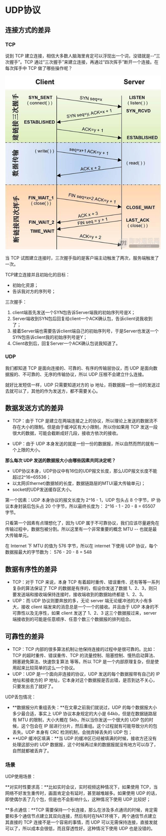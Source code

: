 # UDP协议

## 连接方式的差异

### TCP

说到 TCP 建立连接，相信大多数人脑海里肯定可以浮现出一个词，没错就是--“三次握手”。TCP 通过“三次握手”来建立连接，再通过“四次挥手”断开一个连接。在每次挥手中 TCP 做了哪些操作呢？

![](../images/网络/三次握手四次挥手.jpg)

当 TCP 试图建立连接时，三次握手指的是客户端主动触发了两次，服务端触发了一次。

TCP建立连接并且初始化的目标：

- 初始化资源；
- 告诉我对方的序列号；

三次握手：

1. client端首先发送一个SYN包告诉Server端我的初始序列号是X；
2. Server端收到SYN包后回复给client一个ACK确认包，告诉client说我收到了；
3. 接着Server端也需要告诉client端自己的初始序列号，于是Server也发送一个SYN包告诉client我的初始序列号是Y；
4. Client收到后，回复Server一个ACK确认包说我知道了。

### UDP

我们都知道 TCP 是面向连接的、可靠的、有序的传输层协议，而 UDP 是面向数据报的、不可靠的、无序的传输协议，所以 UDP 压根不会建立什么连接。

 就好比发短信一样，UDP 只需要知道对方的 ip 地址，将数据报一份一份的发送过去就可以了，其他的作为发送方，都不需要关心。

## 数据发送方式的差异

- TCP：由于 TCP 是建立在两端连接之上的协议，所以理论上发送的数据流不存在大小的限制。但是由于缓冲区有大小限制，所以你如果用 TCP 发送一段很大的数据，可能会截断成好几段，接收方依次的接收。

- UDP：由于 UDP 本身发送的就是一份一份的数据报，所以自然而然的就有一个上限的大小。

**那么每次 UDP 发送的数据报大小由哪些因素共同决定呢？**

- UDP协议本身，UDP协议中有16位的UDP报文长度，那么UDP报文长度不能超过2^16=65536；
- 以太网(Ethernet)数据帧的长度，数据链路层的MTU(最大传输单元)；
- socket的UDP发送缓存区大小。

第一个因素：UDP 本身协议的报文长度为 2^16 - 1，UDP 包头占 8 个字节，IP 协议本身封装后包头占 20 个字节，所以最终长度为： 2^16 - 1 - 20 - 8 = 65507 字节。

 只看第一个因素有点理想化了，因为 UDP 属于不可靠协议，我们应该尽量避免在传输过程中，数据包被分割。所以这里有一个非常重要的概念 MTU -- 也就是最大传输单元。

 在 Internet 下 MTU 的值为 576 字节，所以在 internet 下使用 UDP 协议，每个数据报最大的字节数为： 576 - 20 - 8 = 548

## 数据有序性的差异

- TCP：对于 TCP 来说，本身 TCP 有着超时重传、错误重传、还有等等一系列复杂的算法保证了 TCP 的数据是有序的，假设你发送了数据 1、2、3，则只要发送端和接收端保持连接时，接收端收到的数据始终都是 1、2、3。
- UDP：而 UDP 协议则要奔放的多，无论 server 端无论缓冲池的大小有多大，接收 client 端发来的消息总是一个一个的接收。并且由于 UDP 本身的不可靠性以及无序性，如果 client 发送了 1、2、3 这三个数据报过来，server  端接收到的可能是任意顺序、任意个数三个数据报的排列组合。

## 可靠性的差异

- TCP：TCP 内部的很多算法机制让他保持连接的过程中是很可靠的。比如：TCP 的超时重传、错误重传、TCP 的流量控制、阻塞控制、慢热启动算法、拥塞避免算法、快速恢复算法 等等。所以 TCP 是一个内部原理复杂，但是使用起来比较简单的这么一个协议。
- UDP：UDP 是一个面向非连接的协议，UDP 发送的每个数据报带有自己的 IP 地址和接收方的 IP 地址，它本身对这个数据报是否出错，是否到达不关心，只要发出去了就好了。

UDP丢包情况：

- **数据报分片重组丢失：**在文章之前我们就说过，UDP  的每个数据报大小多少最合适，事实上 UDP 协议本身规定的大小是 64kb，但是在数据链路层有 MTU 的限制，大小大概在  5kb，所以当你发送一个很大的 UDP 包的时候，这个包会在 IP 层进行分片，然后重组。这个过程就有可能导致分片的包丢失。UDP 本身有  CRC 检测机制，会抛弃掉丢失的 UDP 包；
- **UDP 缓冲区填满：**当 UDP 的缓冲区已经被填满的时候，接收方还没有处理这部分的 UDP 数据报，这个时候再过来的数据报就没有地方可以存了，自然就都被丢弃了。

### 场景

UDP使用场景：

**对实时性要求高：**比如实时会议，实时视频这种情况下，如果使用 TCP，当网络不好发生重传时，画面肯定会有延时，甚至越堆越多。如果使用 UDP 的话，即使偶尔丢了几个包，但是也不会影响什么，这种情况下使用 UDP 比较好；

**多点通信：**TCP 需要保持一个长连接，那么在涉及多点通讯的时候，肯定需要和多个通信节点建立其双向连接，然后有时在NAT环境下，两个通信节点建立其直接的 TCP  连接不是一个容易的事情，而 UDP 可以无需保持连接，直接发就可以了，所以成本会很低，而且穿透性好。这种情况下使用 UDP 也是没错的。